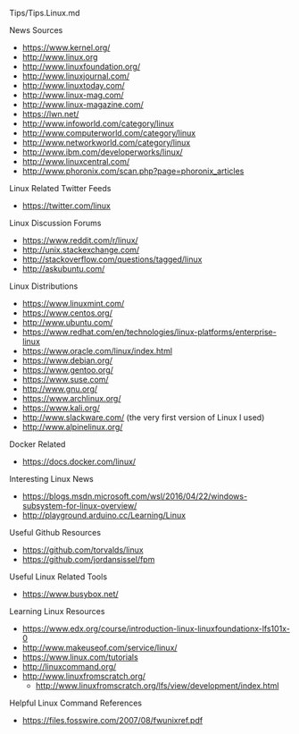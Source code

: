 Tips/Tips.Linux.md

News Sources
* https://www.kernel.org/
* http://www.linux.org
* http://www.linuxfoundation.org/
* http://www.linuxjournal.com/
* http://www.linuxtoday.com/
* http://www.linux-mag.com/
* http://www.linux-magazine.com/
* https://lwn.net/
* http://www.infoworld.com/category/linux
* http://www.computerworld.com/category/linux
* http://www.networkworld.com/category/linux
* http://www.ibm.com/developerworks/linux/
* http://www.linuxcentral.com/
* http://www.phoronix.com/scan.php?page=phoronix_articles

Linux Related Twitter Feeds
* https://twitter.com/linux
 

Linux Discussion Forums
* https://www.reddit.com/r/linux/
* http://unix.stackexchange.com/
* http://stackoverflow.com/questions/tagged/linux
* http://askubuntu.com/ 


Linux Distributions
* https://www.linuxmint.com/
* https://www.centos.org/
* http://www.ubuntu.com/
* https://www.redhat.com/en/technologies/linux-platforms/enterprise-linux
* https://www.oracle.com/linux/index.html
* https://www.debian.org/
* https://www.gentoo.org/
* https://www.suse.com/
* http://www.gnu.org/
* https://www.archlinux.org/
* https://www.kali.org/
* http://www.slackware.com/ (the very first version of Linux I used)
* http://www.alpinelinux.org/


Docker Related
* https://docs.docker.com/linux/

Interesting Linux News
* https://blogs.msdn.microsoft.com/wsl/2016/04/22/windows-subsystem-for-linux-overview/
* http://playground.arduino.cc/Learning/Linux


Useful Github Resources
* https://github.com/torvalds/linux
* https://github.com/jordansissel/fpm


Useful Linux Related Tools
* https://www.busybox.net/



Learning Linux Resources 
* https://www.edx.org/course/introduction-linux-linuxfoundationx-lfs101x-0
* http://www.makeuseof.com/service/linux/
* https://www.linux.com/tutorials
* http://linuxcommand.org/
* http://www.linuxfromscratch.org/
	* http://www.linuxfromscratch.org/lfs/view/development/index.html

Helpful Linux Command References
* https://files.fosswire.com/2007/08/fwunixref.pdf
